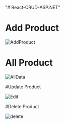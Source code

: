 "# React-CRUD-ASP.NET" 

# Add Product
![AddProduct](https://github.com/Bashar53/React-CRUD-ASP.NET/assets/48020902/83f69b96-22e6-4e4a-b365-5abc1293461b)

# All Product

![AllData](https://github.com/Bashar53/React-CRUD-ASP.NET/assets/48020902/3c95225d-24ff-4458-9b50-56f9a8fd5bc0)

#Update Product

![Edit](https://github.com/Bashar53/React-CRUD-ASP.NET/assets/48020902/179f01ed-5d33-4a7b-a91f-3b038ed04048)

#Delete Product

![delete](https://github.com/Bashar53/React-CRUD-ASP.NET/assets/48020902/e523001d-46b2-4f93-959f-c77bd121ff20)
